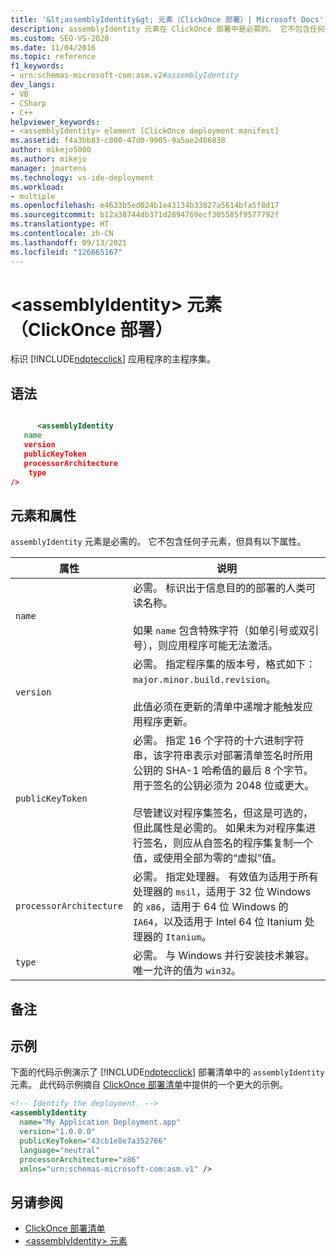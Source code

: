 ```yaml
---
title: '&lt;assemblyIdentity&gt; 元素（ClickOnce 部署）| Microsoft Docs'
description: assemblyIdentity 元素在 ClickOnce 部署中是必需的。 它不包含任何子元素，但包含本文中所述的属性。
ms.custom: SEO-VS-2020
ms.date: 11/04/2016
ms.topic: reference
f1_keywords:
- urn:schemas-microsoft-com:asm.v2#assemblyIdentity
dev_langs:
- VB
- CSharp
- C++
helpviewer_keywords:
- <assemblyIdentity> element [ClickOnce deployment manifest]
ms.assetid: f4a3bb83-c800-47d0-9905-9a5ae2486838
author: mikejo5000
ms.author: mikejo
manager: jmartens
ms.technology: vs-ide-deployment
ms.workload:
- multiple
ms.openlocfilehash: e4633b5ed024b1e43134b33827a5614bfa5f8d17
ms.sourcegitcommit: b12a38744db371d2894769ecf305585f9577792f
ms.translationtype: HT
ms.contentlocale: zh-CN
ms.lasthandoff: 09/13/2021
ms.locfileid: "126665167"
---
```

# <a name="ltassemblyidentitygt-element-clickonce-deployment"></a>&lt;assemblyIdentity&gt; 元素（ClickOnce 部署）
标识 [!INCLUDE[ndptecclick](../deployment/includes/ndptecclick_md.md)] 应用程序的主程序集。

## <a name="syntax"></a>语法

```xml

      <assemblyIdentity  
   name 
   version
   publicKeyToken
   processorArchitecture
    type
/>
```

## <a name="elements-and-attributes"></a>元素和属性
 `assemblyIdentity` 元素是必需的。 它不包含任何子元素，但具有以下属性。

|属性|说明|
|---------------|-----------------|
|`name`|必需。 标识出于信息目的的部署的人类可读名称。<br /><br /> 如果 `name` 包含特殊字符（如单引号或双引号），则应用程序可能无法激活。|
|`version`|必需。 指定程序集的版本号，格式如下：`major.minor.build.revision`。<br /><br /> 此值必须在更新的清单中递增才能触发应用程序更新。|
|`publicKeyToken`|必需。 指定 16 个字符的十六进制字符串，该字符串表示对部署清单签名时所用公钥的 SHA-1 哈希值的最后 8 个字节。 用于签名的公钥必须为 2048 位或更大。<br /><br /> 尽管建议对程序集签名，但这是可选的，但此属性是必需的。 如果未为对程序集进行签名，则应从自签名的程序集复制一个值，或使用全部为零的“虚拟”值。|
|`processorArchitecture`|必需。 指定处理器。 有效值为适用于所有处理器的 `msil`，适用于 32 位 Windows 的 `x86`，适用于 64 位 Windows 的 `IA64`，以及适用于 Intel 64 位 Itanium 处理器的 `Itanium`。|
|`type`|必需。 与 Windows 并行安装技术兼容。 唯一允许的值为 `win32`。|

## <a name="remarks"></a>备注

## <a name="example"></a>示例
 下面的代码示例演示了 [!INCLUDE[ndptecclick](../deployment/includes/ndptecclick_md.md)] 部署清单中的 `assemblyIdentity` 元素。 此代码示例摘自 [ClickOnce 部署清单](../deployment/clickonce-deployment-manifest.md)中提供的一个更大的示例。

```xml
<!-- Identify the deployment. -->
<assemblyIdentity
  name="My Application Deployment.app"
  version="1.0.0.0"
  publicKeyToken="43cb1e8e7a352766"
  language="neutral"
  processorArchitecture="x86"
  xmlns="urn:schemas-microsoft-com:asm.v1" />
```

## <a name="see-also"></a>另请参阅
- [ClickOnce 部署清单](../deployment/clickonce-deployment-manifest.md)
- [\<assemblyIdentity> 元素](../deployment/assemblyidentity-element-clickonce-application.md)